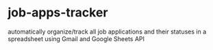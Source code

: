 # job-apps-tracker
automatically organize/track all job applications and their statuses in a spreadsheet using Gmail and Google Sheets API
